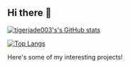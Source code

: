 ## Hi there 👋

[![tigerjade003's's GitHub stats](https://github-readme-stats.vercel.app/api?username=tigerjade003)](https://github.com/anuraghazra/github-readme-stats)

[![Top Langs](https://github-readme-stats.vercel.app/api/top-langs/?username=tigerjade003&layout=donut-vertical)](https://github.com/anuraghazra/github-readme-stats)

Here's some of my interesting projects!


<!--
**tigerjade003/tigerjade003** is a ✨ _special_ ✨ repository because its `README.md` (this file) appears on your GitHub profile.

Here are some ideas to get you started:

- 🔭 I’m currently working on ...
- 🌱 I’m currently learning ...
- 👯 I’m looking to collaborate on ...
- 🤔 I’m looking for help with ...
- 💬 Ask me about ...
- 📫 How to reach me: ...
- 😄 Pronouns: ...
- ⚡ Fun fact: ...
-->
